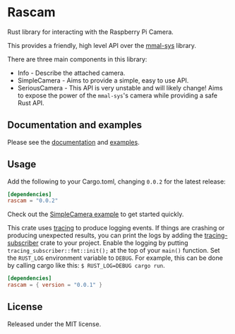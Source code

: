 # Rascam

Rust library for interacting with the Raspberry Pi Camera.

This provides a friendly, high level API over the [mmal-sys](https://crates.io/crates/mmal-sys) library.

There are three main components in this library:

* Info - Describe the attached camera.
* SimpleCamera - Aims to provide a simple, easy to use API.
* SeriousCamera - This API is very unstable and will likely change! Aims to expose the power of the `mmal-sys`'s camera while providing a safe Rust API.

## Documentation and examples

Please see the [documentation](https://pedrosland.github.io/rascam/) and [examples](https://github.com/pedrosland/rascam/tree/master/examples).

## Usage

Add the following to your Cargo.toml, changing `0.0.2` for the latest release:

```toml
[dependencies]
rascam = "0.0.2"
```

Check out the [SimpleCamera example](https://github.com/pedrosland/rascam/blob/master/examples/simple.rs) to get started quickly.

This crate uses [tracing](https://crates.io/crates/tracing) to produce logging events. 
If things are crashing or producing unexpected results, you can print the logs by adding the [tracing-subscriber](https://crates.io/crates/tracing-subscriber) crate to your project.
Enable the logging by putting `tracing_subscriber::fmt::init();` at the top of your `main()` function. Set the `RUST_LOG` environment variable to `DEBUG`.
For example, this can be done by calling cargo like this: `$ RUST_LOG=DEBUG cargo run`.

```toml
[dependencies]
rascam = { version = "0.0.1" }
```

## License

Released under the MIT license.
